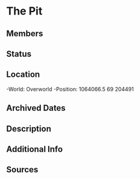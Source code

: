 # The Pit

## Members

## Status

## Location
-World: Overworld
-Position: 1064066.5 69 204491

## Archived Dates

## Description

## Additional Info

## Sources
